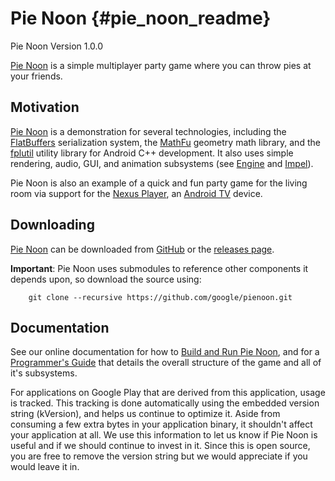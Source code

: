 Pie Noon   {#pie_noon_readme}
========

Pie Noon Version 1.0.0

[Pie Noon][] is a simple multiplayer party game where you can throw pies at
your friends.

## Motivation

[Pie Noon][] is a demonstration for several technologies, including the
[FlatBuffers][] serialization system, the [MathFu][] geometry math library,
and the [fplutil][] utility library for Android C++ development.
It also uses simple rendering, audio, GUI, and animation subsystems
(see [Engine][] and [Impel][]).

Pie Noon is also an example of a quick and fun party game for the living room
via support for the [Nexus Player][], an [Android TV][] device.

## Downloading

[Pie Noon][] can be downloaded from [GitHub](http://github.com/google/pienoon)
or the [releases page](http://github.com/google/pienoon/releases).

**Important**: Pie Noon uses submodules to reference other components it
depends upon, so download the source using:

~~~{.sh}
    git clone --recursive https://github.com/google/pienoon.git
~~~

## Documentation

See our online documentation for how to [Build and Run Pie Noon][], and for a
[Programmer's Guide][] that details the overall structure of the game and all
of it's subsystems.


For applications on Google Play that are derived from this application, usage
is tracked.
This tracking is done automatically using the embedded version string
(kVersion), and helps us continue to optimize it. Aside from
consuming a few extra bytes in your application binary, it shouldn't affect
your application at all. We use this information to let us know if Pie Noon
is useful and if we should continue to invest in it. Since this is open
source, you are free to remove the version string but we would appreciate if
you would leave it in.


  [Android TV]: http://www.android.com/tv/
  [Build and Run Pie Noon]: http://google.github.io/pienoon/pie_noon_guide_building.html
  [Engine]: http://google.github.io/pienoon/pie_noon_guide_engine.html
  [Flatbuffers]: http://google.github.io/flatbuffers/
  [fplutil]: http://android-developers.blogspot.ca/2014/11/utilities-for-cc-android-developers.html
  [Impel]: http://google.github.io/pienoon/pie_noon_guide_impel.html
  [MathFu]: http://googledevelopers.blogspot.ca/2014/11/geometry-math-library-for-c-game.html
  [Nexus Player]: http://www.google.com/nexus/player/
  [Pie Noon]: http://google.github.io/pienoon/
  [Programmer's Guide]: http://google.github.io/pienoon/pie_noon_guide_overview.html
